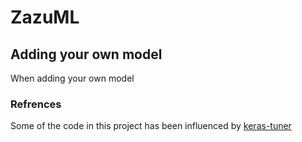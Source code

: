 # ZazuML

## Adding your own model
When adding your own model




### Refrences
Some of the code in this project has been influenced by [keras-tuner](https://github.com/keras-team/keras-tuner)